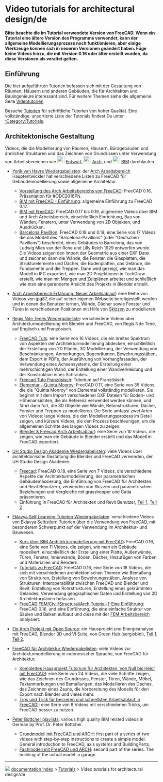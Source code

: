# Video tutorials for architectural design/de
**Bitte beachte die im Tutorial verwendete Version von FreeCAD. Wenn ein Tutorial eine ältere Version des Programms verwendet, kann der allgemeine Modellierungsprozess noch funktionieren, aber einige Werkzeuge können sich in neueren Versionen geändert haben. Füge keine Videos hinzu, die mit Version 0.16 oder älter erstellt wurden, da diese Versionen als veraltet gelten.**

## Einführung

Die hier aufgeführten Tutorien befassen sich mit der Gestaltung von Räumen, Häusern und anderen Gebäuden, die für Architekten und Bauingenieure interessant sind. Für weitere Themen siehe die allgemeine Seite [Videotutorien](video_tutorials/de.md).

Besuche [Tutorien](tutorials/de.md) für schriftliche Tutorien von hoher Qualität. Eine vollständige, unsortierte Liste der Tutorials findest Du unter [:Category:Tutorials](:Category_Tutorials.md).

## Architektonische Gestaltung 

Videos, die die Modellierung von Räumen, Häusern, Bürogebäuden und ähnlichen Strukturen und das Zeichnen von Grundrissen unter Verwendung von Arbeitsbereichen wie <img alt="" src=images/Workbench_Draft.svg  style="width:24px;"> [Entwurf](Draft_Workbench/de.md), <img alt="" src=images/Workbench_Arch.svg  style="width:24px;"> [Arch](Arch_Workbench/de.md), und <img alt="" src=images/Workbench_BIM.svg  style="width:24px;"> [BIM](BIM_Workbench/de.md) durchlaufen.

-   [Yorik van Havre Wiedergabelisten](https://www.youtube.com/user/yorikvanhavre/playlists): der [Arch Arbeitsbereich](Arch_Workbench/de.md) Hauptentwickler hat verschiedene Listen zu FreeCAD für Gebäudemodellierung sowie allgemeine Architektur.
    -   [Vorstellung des Arch Arbeitsbereichs von FreeCAD](https://www.youtube.com/watch?v=lTDOeHapv_E): FreeCAD 0.16, Präsentation für \#ODC2016PN.
    -   [BIM mit FreeCAD - Einführung](https://www.youtube.com/watch?v=rkWOFQ2fGZQ): allgemeine Einführung zu FreeCAD 0.17.
    -   [BIM mit FreeCAD](https://www.youtube.com/watch?v=QhDMhYvxPO4&list=PLmKdGVtV5Vnt2cj4IZIv9FM39QHaE1ZaU): FreeCAD 0.17 bis 0.19, allgemeine Videos über BIM und Arch Arbeitsbereich, einschließlich Einrichtung, Bau von Wänden, Fenstern, unter Verwendung von 2D Objekten, und Ausdrücken.
    -   [Barcelona Pavillion](https://www.youtube.com/watch?v=N9K9YJxroc4&list=PLmKdGVtV5VnuE5U75CEORkjlVK_nzQQUh): FreeCAD 0.18 und 0.19, eine Serie von 17 Videos die das Modell des \"Barcelona-Pavillons\" (oder \"Deutschen Pavillons\") beschreibt, eines Gebäudes in Barcelona, das von Ludwig Mies van der Rohe und Lilly Reich 1929 entworfen wurde. Die Videos zeigen den Import der Geometrie aus einer DXF Datei und zeichnen dann die Wände, die Fenster, die Glasplatten, die Strukturelemente und Dächer, die Bodenplatten, das Gelände, die Fundamente und die Treppen. Dann wird gezeigt, wie man das Modell in IFC exportiert, wie man 2D Projektionen in TechDraw erstellt, wie man mit Mengen und Zeitplänen arbeitet und schließlich wie man eine gerenderte Ansicht des Projekts in Blender erstellt.

-   [Arch Arbeitsbereich Erfahrung: Neuer Arbeitsablauf](https://forum.freecadweb.org/viewtopic.php?f=36&t=44475): eine Reihe von Videos von jpg87, die auf seiner eigenen Webseite bereitgestellt werden und in denen die Benutzer lernen, Wände, Dächer sowie Fenster und Türen in verschiedenen Positionen mit Hilfe von [Skizzen](sketch/de.md) zu modellieren.

-   [Regis Nde Tenes Wiedergabeliste](https://www.youtube.com/user/RegisBBNT/playlists): verschiedene Videos über Architekturmodellierung mit Blender und FreeCAD, von Regis Nde Tene, auf Englisch und Französisch.
    -   [FreeCAD Tuts](https://www.youtube.com/watch?v=dVY0nz1_vsc&list=PLDd21g-eSHwkkxVOfVmR8ObpPN5QbL7ye): eine Serie von 16 Videos, die ein breites Spektrum von Aspekten der Architekturmodellierung abdecken, einschließlich der Erstellung von 2D Plänen, 3D Modellierung, der Verwendung von Beschränkungen, Anmerkungen, Bogenräumen, Bewehrungsstäben, dem Export in PDFs, der Ausführung von Vorhangfassaden, der Verwendung eines Achsensystems, der Erstellung einer mehrschichtigen Wand, der Erstellung einer Wandverkleidung und der Konstruktion eines Schrankes.
    -   [Freecad Tuto Französisch](https://www.youtube.com/watch?v=f2hN1yw1Mmc&list=PLDd21g-eSHwm9RVdLGf_ONaRxtdeQJSV_): Tutorium auf Französisch.
    -   [Elementar - Quinta Monroy](https://www.youtube.com/watch?v=eilLbM64-dc&list=PLDd21g-eSHwnAYyutuKhrPY51skaBhrVU): FreeCAD 0.17, eine Serie von 35 Videos, die die \"Quinta Monroy\" von Elemental vollständig modellieren. Sie beginnt mit dem Import verschiedener DXF Dateien für Boden- und Höhenansichten, die als Referenz verwendet werden können, und fährt dann fort, die 3D Objekte wie Wände, Betonstrukturen, Dächer, Fenster und Treppen zu modellieren. Die Serie umfasst zwei Arten von Videos: lange Videos, die den Modellierungsprozess im Detail zeigen, und kürzere Videos, die den Prozess beschleunigen, um die allgemeinen Schritte des langen Videos zu zeigen.
    -   [Blender & Freecad Arch Arbeitsablauf](https://www.youtube.com/watch?v=xOIdc6nTMT4&list=PLDd21g-eSHwn41rhRP-hidQhErgXoXZQ1): eine Serie von 10 Videos, die zeigen, wie man ein Gebäude in Blender erstellt und das Modell in FreeCAD exportiert.

-   [UH Studio Design Akademie Wiedergabelisten](https://www.youtube.com/channel/UC4fyqGDhEQq_L4nzSpNMoUA/playlists): viele Videos über architektonische Gestaltung die Blender und FreeCAD verwenden, der UH Studio Design Akademie.
    -   [Freecad](https://www.youtube.com/watch?v=9EzxiwjKzTQ&list=PLJThqQUeIsPTw-SQeY595Kpz_xQeZxz4o): FreeCAD 0.18, eine Serie von 7 Videos, die verschiedene Aspekte der Architekturmodellierung, der parametrischen Gebäudemassierung, die Einführung von FreeCAD für Architekten und Revit Benutzern, verwenden von Skizzen und parametrischen Beziehungen und Vergleiche mit grasshopper und Catia präsentieren.
    -   Einführung in FreeCAD für Architekten und Revit Benutzer, [Teil 1](https://www.youtube.com/watch?v=tIqW79KsbdU&list=PLJThqQUeIsPTw-SQeY595Kpz_xQeZxz4o&index=6), [Teil 2](https://www.youtube.com/watch?v=hcGeyXdBSs4&list=PLJThqQUeIsPTw-SQeY595Kpz_xQeZxz4o&index=2)

-   [Eklavya Self Learning Tutorien Wiedergabelisten](https://www.youtube.com/user/cnirbhay/playlists): verschiedene Videos von Eklavya Selbstlern Tutorien über die Verwendung von FreeCAD, mit besonderem Schwerpunkt auf der Verwendung im Architektur- und Bauwesen.
    -   [Kurs über BIM Architekturmodellierung mit FreeCAD](https://www.youtube.com/watch?v=TyhRc1z616E&list=PL1Fv0Kg44dc3oWoFMEBXT5xjvk9AsWnLW): FreeCAD 0.16, eine Serie von 11 Videos, die zeigen, wie man ein Gebäude modelliert, einschließlich der Erstellung einer Platte, Außenwände, Türen, Fenster, Innenwände, Böden, Dächer, Hinzufügen von Farben und Materialien und Rendern.
    -   [Tutorials zu FreeCAD](https://www.youtube.com/watch?v=wAJe1R5NDGw&list=PL1Fv0Kg44dc0rUv54ovSRMNyp-jtXlx0e): FreeCAD 0.16, eine Serie von 18 Videos, die sich mit verschiedenen architektonischen Themen wie Bemaßung von Strukturen, Erstellung von Bewehrungsstäben, Analyse von Strukturen, Interoperabilität zwischen FreeCAD und Blender und Revit, Erstellung von Rohrstrukturen, Erstellung eines gekrümmten Geländes, Verwendung geographischer Daten und Erstellung von 2D Architekturplänen befassen.
    -   [FreeCAD FEM/Civil/Structural/Arch Tutorial-1-Eine Einführung](https://www.youtube.com/watch?v=wAJe1R5NDGw): FreeCAD 0.16, und eine Einführung, die eine einfache Struktur von Säulen und Balken aufbaut und diese mit der [FEM Arbeitsbereich](FEM_Workbench/de.md) analysiert.

-   [Ein Arch Projekt mit Open Source](https://www.youtube.com/watch?v=KaojKTwXMs8): ein Hausprojekt und Energieanalyse mit FreeCAD, Blender 3D und VI Suite, von Green Hub (sergiobini), [Teil 1](https://www.youtube.com/watch?v=KaojKTwXMs8), [Teil 2](https://www.youtube.com/watch?v=m8bQFKL5bYQ).

-   [FreeCAD für Architektur Wiedergabelisten](https://www.youtube.com/channel/UCAqm-txbiSCehNJ2qq_pJeQ/playlists): viele Videos zur Architekturmodellierung in indonesischer Sprache, von FreeCAD für Architektur.
    -   [Komplettes Hausprojekt Tutorium für Architekten \'von Null bis Held\' mit FreeCAD!](https://www.youtube.com/watch?v=RcX0-IArnzo&list=PLwA6cJhCSx1M8BGm9eZ_hZFvz48u8YCFl): eine Serie von 24 Videos, die viele Schritte zeigen, wie das Zeichnen des Grundrisses, Fenster, Türen, Wände, Möbel, Textanmerkungen und Bemaßungen, das Modellieren des Daches, das Zeichnen eines Zauns, die Vorbereitung des Modells für den Export nach Blender und vieles mehr.
    -   [Tips und Trick für besseren und schnellsten Arbeitsablauf in FreeCAD!](https://www.youtube.com/watch?v=m_f7lr6AKNk&list=PLwA6cJhCSx1P1erikDHTa6C9t2CweQaz-): eine Serie von 8 Videos mit verschiedenen Tricks, um FreeCAD besser zu nutzen.

-   [Peter Böttcher playlists](https://www.youtube.com/channel/UCJ-BL4wcOD1InrlbJsC02AQ/playlists): various high quality BIM related videos in German by Prof. Dr. Peter Böttcher.
    -   [Grundmodell mit FreeCAD und ARCH](https://www.youtube.com/watch?v=Qe-vXRtKql4&list=PLNv9lsSmVr-iDNhHqJ1u8aZUImYIc8bB8): first part of a series of two videos with step-by-step instructions to create a simple model. General introduction to FreeCAD, axis systems and BuildingParts.
    -   [Fachmodell mit FreeCAD und ARCH](https://www.youtube.com/watch?v=iarSNPBKkfo&list=PLNv9lsSmVr-iDNhHqJ1u8aZUImYIc8bB8): second part of the series. The building of the actual model: a garage.



---
![](images/Right_arrow.png) [documentation index](../README.md) > [Tutorials](Category_Tutorials.md) > Video tutorials for architectural design/de
